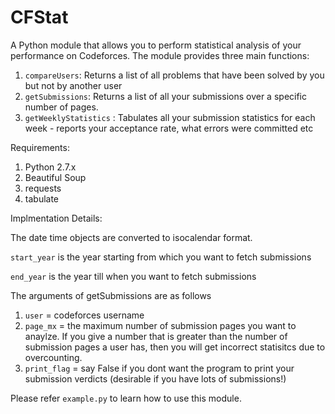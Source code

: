 # CFStat
A Python module that allows you to perform statistical analysis of your performance on Codeforces. The module provides three main functions:

1. `compareUsers`: Returns a list of all problems that have been solved by you but not by another user
2. `getSubmissions`: Returns a list of all your submissions over a specific number of pages.
3. `getWeeklyStatistics` : Tabulates all your submission statistics for each week - reports your acceptance rate, what errors were committed etc

Requirements:
1. Python 2.7.x
2. Beautiful Soup
3. requests
4. tabulate

Implmentation Details:

  The date time objects are converted to isocalendar format.
  
  `start_year` is the year starting from which you want to fetch submissions
  
  `end_year` is the year till when you want to fetch submissions
  
  The arguments of getSubmissions are as follows
  
  1. `user` = codeforces username
  2. `page_mx` = the maximum number of submission pages you want to anaylze. If you give a number that is greater than the
  number of submission pages a user has, then you will get incorrect statisitcs due to overcounting.
  3. `print_flag` = say False if you dont want the program to print your submission verdicts (desirable if you have lots of submissions!)
    
Please refer `example.py` to learn how to use this module.
